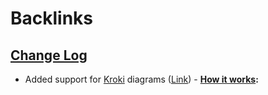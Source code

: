 
# Backlinks
## [Change Log](<Change Log.md>)
- Added support for [Kroki](<Kroki.md>) diagrams ([Link](https://kroki.io))
                    - **[How it works](<How it works.md>):**

